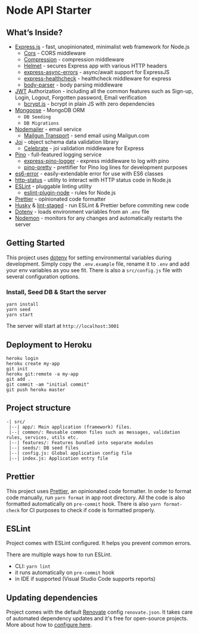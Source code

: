 # Node API Starter

## What’s Inside?

- [Express.js](https://expressjs.com/) - fast, unopinionated, minimalist web framework for Node.js
  - [Cors](https://github.com/expressjs/cors) - CORS middleware
  - [Compression](https://github.com/expressjs/compression) - compression middleware
  - [Helmet](https://github.com/helmetjs/helmet) - secures Express app with various HTTP headers
  - [express-async-errors](https://github.com/davidbanham/express-async-errors) - async/await support for ExpressJS
  - [express-healthcheck](https://github.com/lennym/express-healthcheck) - healthcheck middleware for express
  - [body-parser](https://github.com/expressjs/body-parser) - body parsing middleware
- [JWT](https://github.com/auth0/node-jsonwebtoken) Authorization - including all the common features such as Sign-up, Login, Logout, Forgotten password, Email verification
  - [bcrypt.js](https://github.com/dcodeIO/bcrypt.js) - bcrypt in plain JS with zero dependencies
- [Mongoose](https://mongoosejs.com/) - MongoDB ORM
  - `DB Seeding`
  - `DB Migrations`
- [Nodemailer](https://github.com/nodemailer/nodemailer/) - email service
  - [Mailgun Transport](https://github.com/orliesaurus/nodemailer-mailgun-transport) - send email using Mailgun.com
- [Joi](https://github.com/hapijs/joi) - object schema data validation library
  - [Celebrate](https://github.com/arb/celebrate) - joi validation middleware for Express
- [Pino](https://getpino.io/) - full-featured logging service
  - [express-pino-logger](https://github.com/pinojs/express-pino-logger) - express middleware to log with pino
  - [pino-pretty](https://github.com/pinojs/pino-pretty) - prettifier for Pino log lines for development purposes
- [es6-error](https://github.com/bjyoungblood/es6-error) - easily-extendable error for use with ES6 classes
- [http-status](https://github.com/adaltas/node-http-status) - utility to interact with HTTP status code in Node.js
- [ESLint](https://eslint.org/) - pluggable linting utility
  - [eslint-plugin-node](https://github.com/mysticatea/eslint-plugin-node) - rules for Node.js
- [Prettier](https://prettier.io/) - opinionated code formatter
- [Husky](https://github.com/typicode/husky) & [lint-staged](https://github.com/okonet/lint-staged) - run ESLint & Prettier before commiting new code
- [Dotenv](https://github.com/motdotla/dotenv) - loads environment variables from an `.env` file
- [Nodemon](https://github.com/remy/nodemon) - monitors for any changes and automatically restarts the server

## Getting Started

This project uses [dotenv](https://www.npmjs.com/package/dotenv) for setting environmental variables during development. Simply copy the `.env.example` file, rename it to `.env` and add your env variables as you see fit.
There is also a `src/config.js` file with several configuration options.

### Install, Seed DB & Start the server

```
yarn install
yarn seed
yarn start
```

The server will start at `http://localhost:3001`

## Deployment to Heroku

```
heroku login
heroku create my-app
git init
heroku git:remote -a my-app
git add .
git commit -am "initial commit"
git push heroku master
```

## Project structure

```
-| src/
 |--| app/: Main application (framework) files.
 |--| common/: Reusable common files such as messages, validation rules, services, utils etc.
 |--| features/: Features bundled into separate modules
 |--| seeds/: DB seed files
 |--| config.js: Global application config file
 |--| index.js: Application entry file
```

## Prettier

This project uses [Prettier](https://prettier.io/), an opinionated code formatter. In order to format code manually, run `yarn format` in app root directory. All the code is also formatted automatically on `pre-commit` hook. There is also `yarn format-check` for CI purposes to check if code is formatted properly.

## ESLint

Project comes with ESLint configured. It helps you prevent common errors.

There are multiple ways how to run ESLint.

- CLI: `yarn lint`
- it runs automatically on `pre-commit` hook
- in IDE if supported (Visual Studio Code supports reports)

## Updating dependencies

Project comes with the default [Renovate](https://renovatebot.com) config `renovate.json`. It takes care of automated dependency updates and it's free for open-source projects. More about how to [configure here](https://renovatebot.com/docs).
